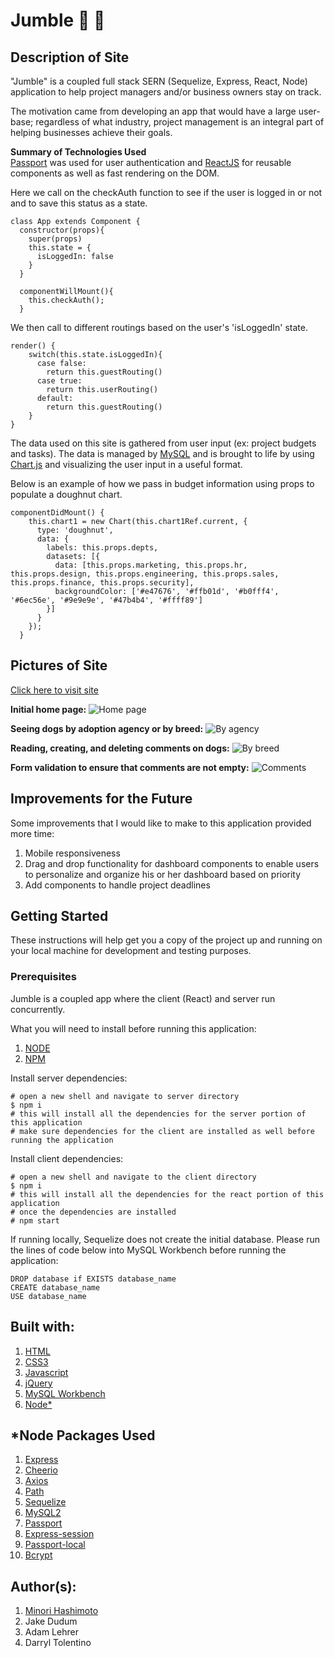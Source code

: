 # Jumble :small_blue_diamond: :small_orange_diamond:

## Description of Site
"Jumble" is a coupled full stack SERN (Sequelize, Express, React, Node) application to help project managers and/or business owners stay on track. 

The motivation came from developing an app that would have a large user-base; regardless of what industry, project management is an integral part of helping businesses achieve their goals. 

**Summary of Technologies Used** <br/>
[Passport](http://www.passportjs.org/docs/) was used for user authentication and [ReactJS](https://reactjs.org/docs/getting-started.html) for reusable components as well as fast rendering on the DOM. 

Here we call on the checkAuth function to see if the user is logged in or not and to save this status as a state. 

```
class App extends Component {
  constructor(props){
    super(props)
    this.state = {
      isLoggedIn: false
    }
  }
  
  componentWillMount(){
    this.checkAuth();
  }
```

We then call to different routings based on the user's 'isLoggedIn' state. 

```
render() {
    switch(this.state.isLoggedIn){
      case false:
        return this.guestRouting()
      case true:
        return this.userRouting()
      default:
        return this.guestRouting()
    }
}
```

The data used on this site is gathered from user input (ex: project budgets and tasks). The data is managed by [MySQL](https://dev.mysql.com/doc/) and is brought to life by using [Chart.js](https://www.chartjs.org/) and visualizing the user input in a useful format.

Below is an example of how we pass in budget information using props to populate a doughnut chart. 

```
componentDidMount() {
    this.chart1 = new Chart(this.chart1Ref.current, {
      type: 'doughnut',
      data: {
        labels: this.props.depts,
        datasets: [{
          data: [this.props.marketing, this.props.hr, this.props.design, this.props.engineering, this.props.sales, this.props.finance, this.props.security],
          backgroundColor: ['#e47676', '#ffb01d', '#b0fff4', '#6ec56e', '#9e9e9e', '#47b4b4', '#ffff89']
        }]
      }
    });
  }
```

## Pictures of Site
[Click here to visit site](https://adopt-a-friend.herokuapp.com/)

**Initial home page:**
![Home page](public/style/images/site-images/site1.png)

**Seeing dogs by adoption agency or by breed:**
![By agency](public/style/images/site-images/site2.gif)

**Reading, creating, and deleting comments on dogs:** 
![By breed](public/style/images/site-images/site3.gif)

**Form validation to ensure that comments are not empty:** 
![Comments](public/style/images/site-images/site4.gif)

## Improvements for the Future
Some improvements that I would like to make to this application provided more time: 

1. Mobile responsiveness
2. Drag and drop functionality for dashboard components to enable users to personalize and organize his or her dashboard based on priority
3. Add components to handle project deadlines 


## Getting Started
These instructions will help get you a copy of the project up and running on your local machine for development and testing purposes. 

### Prerequisites 
Jumble is a coupled app where the client (React) and server run concurrently. 

What you will need to install before running this application:

1. [NODE](https://nodejs.org/en/download/)
2. [NPM](https://docs.npmjs.com/cli/install)

Install server dependencies: 

```
# open a new shell and navigate to server directory
$ npm i
# this will install all the dependencies for the server portion of this application
# make sure dependencies for the client are installed as well before running the application
```

Install client dependencies: 

```
# open a new shell and navigate to the client directory
$ npm i
# this will install all the dependencies for the react portion of this application
# once the dependencies are installed 
# npm start
```

If running locally, Sequelize does not create the initial database. Please run the lines of code below into MySQL Workbench before running the application: 

```
DROP database if EXISTS database_name
CREATE database_name
USE database_name
```

## Built with: 
1. [HTML](https://developer.mozilla.org/en-US/docs/Web/Guide/HTML/HTML5)
2. [CSS3](https://developer.mozilla.org/en-US/docs/Web/CSS)
4. [Javascript](https://developer.mozilla.org/en-US/docs/Web/JavaScript)
5. [jQuery](https://api.jquery.com/)
6. [MySQL Workbench](https://dev.mysql.com/doc/workbench/en/)
8. [Node*](https://nodejs.org/en/download/)

## *Node Packages Used
1. [Express](https://expressjs.com/)
2. [Cheerio](https://www.npmjs.com/package/cheerio)
3. [Axios](https://www.npmjs.com/package/axios)
5. [Path](https://nodejs.org/api/path.html)
6. [Sequelize](https://www.npmjs.com/package/sequelize)
7. [MySQL2](https://www.npmjs.com/package/mysql2)
8. [Passport](https://www.npmjs.com/package/passport)
9. [Express-session](https://www.npmjs.com/package/express-session)
10. [Passport-local](https://www.npmjs.com/package/passport-local)
11. [Bcrypt](https://www.npmjs.com/package/bcrypt)

## Author(s): 
1. [Minori Hashimoto](https://github.com/minori-fh)
2. Jake Dudum
3. Adam Lehrer
4. Darryl Tolentino 

